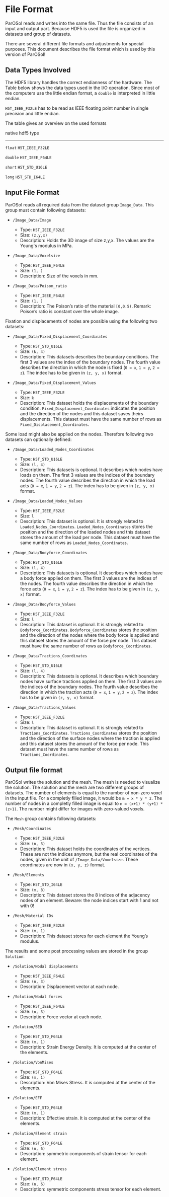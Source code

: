 # File Format #

ParOSol reads and writes into the same file. Thus the file consists of
an input and output part. Because HDF5 is used the file is organized in
datasets and group of datasets.

There are several different file formats and adjustments for special purposes.
This document describes the file format which is used by this version of
ParOSol!

## Data Types Involved ##

The HDF5 library handles the correct endianness of the hardware. The Table
below shows the data types used in the I/O operation. Since most
of the computers use the little endian format, a `double` is interpreted
in little endian.

`H5T_IEEE_F32LE` has to be read as IEEE floating point number in single
precision and little endian.

The table gives an overview on the used formats

  native      hdf5 type
  ---------   -------------------
  `float`     `H5T_IEEE_F32LE`
  
  `double`    `H5T_IEEE_F64LE`

  `short`     `H5T_STD_U16LE`

  `long`      `H5T_STD_I64LE`


## Input File Format ##

ParOSol reads all required data from the dataset group `Image_Data`.
This group must contain following datasets:

-   `/Image_Data/Image`
    -   Type: `H5T_IEEE_F32LE`
    -   Size: `(z,y,x)`
    -   Description: Holds the 3D image of size z,y,x. The values are the
        Young's modulus in MPa.

-   `/Image_Data/Voxelsize`
    -   Type: `H5T_IEEE_F64LE`
    -   Size: `(1, )`
    -   Description: Size of the voxels in mm.

-   `/Image_Data/Poison_ratio`
    -   Type: `H5T_IEEE_F64LE`
    -   Size: `(1, )`
    -   Description: The Poison’s ratio of the material `[0,0.5)`.
        Remark: Poison’s ratio is constant over the whole image.

Fixation and displacements of nodes are possible using the following two
datasets:

-   `/Image_Data/Fixed_Displacement_Coordinates`
    -   Type: `H5T_STD_U16LE`
    -   Size: `(k, 4)`
    -   Description: This datasets describes the boundary conditions. The
        first 3 values are the index of the boundary nodes. The
        fourth value describes the direction in which the node is fixed
        (`0 = x`, `1 = y`, `2 = z`).
        The index has to be given in `(z, y, x)` format.

-   `/Image_Data/Fixed_Displacement_Values`
    -   Type: `H5T_IEEE_F32LE`
    -   Size: `k`
    -   Description: This dataset holds the displacements of the boundary
        condition. `Fixed_Displacement_Coordinates` indicates the position
        and the direction of the nodes and this dataset saves theirs
        displacements. This dataset must have the same number of rows as
        `Fixed_Displacement_Coordinates`.

Some load might also be applied on the nodes. Therefore following two datasets
can optionally defined:

-   `/Image_Data/Loaded_Nodes_Coordinates`
    -   Type: `H5T_STD_U16LE`
    -   Size: `(l, 4)`
    -   Description: This datasets is optional. It describes which nodes
        have loads on them.  The first 3 values are the indices of the
        boundary nodes. The fourth value describes the direction in which
        the load acts (`0 = x`, `1 = y`, `2 = z`).
        The index has to be given in `(z, y, x)` format.

-   `/Image_Data/Loaded_Nodes_Values`
    -   Type: `H5T_IEEE_F32LE`
    -   Size: `l`
    -   Description: This dataset is optional. It is strongly related
        to `Loaded_Nodes_Coordinates`. `Loaded_Nodes_Coordinates` stores
        the position and the direction of the loaded nodes and this dataset
        stores the amount of the load per node. This dataset must have the
        same number of rows as `Loaded_Nodes_Coordinates`.

-   `/Image_Data/Bodyforce_Coordinates`
    -   Type: `H5T_STD_U16LE`
    -   Size: `(l, 4)`
    -   Description: This datasets is optional. It describes which nodes
        have a body force applied on them.  The first 3 values are the 
        indices of the nodes. The fourth value describes the direction in 
        which the force acts (`0 = x`, `1 = y`, `2 = z`).
        The index has to be given in `(z, y, x)` format.

-   `/Image_Data/Bodyforce_Values`
    -   Type: `H5T_IEEE_F32LE`
    -   Size: `l`
    -   Description: This dataset is optional. It is strongly related
        to `Bodyforce_Coordinates`. `Bodyforce_Coordinates` stores
        the position and the direction of the nodes where the body force
        is applied and this dataset stores the amount of the force per 
        node. This dataset must have the same number of rows as 
        `Bodyforce_Coordinates`.

-   `/Image_Data/Tractions_Coordinates`
    -   Type: `H5T_STD_U16LE`
    -   Size: `(l, 4)`
    -   Description: This datasets is optional. It describes which boundary
        nodes have surface tractions applied on them.  The first 3 values 
        are the indices of the boundary nodes. The fourth value describes 
        the direction in which the traction acts 
        (`0 = x`, `1 = y`, `2 = z`).
        The index has to be given in `(z, y, x)` format.

-   `/Image_Data/Tractions_Values`
    -   Type: `H5T_IEEE_F32LE`
    -   Size: `l`
    -   Description: This dataset is optional. It is strongly related
        to `Tractions_Coordinates`. `Tractions_Coordinates` stores
        the position and the direction of the surface nodes where the 
        traction is applied and this dataset stores the amount of the 
        force per node. This dataset must have the same number of rows as 
        `Tractions_Coordinates`.

## Output file format ##

ParOSol writes the solution and the mesh. The mesh is needed to
visualize the solution. The solution and the mesh are two different
groups of datasets. 
The number of elements is equal to the number of non-zero voxel in the input file.
For a completly filled image, it would be `m = x * y * z`.
The number of nodes in a completly filled image is equal to `n = (x+1) * (y+1) * (z+1)`.
The number might differ for images with zero-valued voxels.

The `Mesh` group contains following datasets:

-   `/Mesh/Coordinates`
    -   Type: `H5T_IEEE_F32LE`
    -   Size: `(n, 3)`
    -   Description: This dataset holds the coordinates of the vertices.
        These are not the indices anymore, but the real coordinates of the
        nodes, given in the unit of `/Image_Data/Voxelsize`.
        These coordinates are now in `(x, y, z)` format.

-   `/Mesh/Elements`
    -   Type: `H5T_STD_I64LE`
    -   Size: `(m, 8)`
    -   Description: This dataset stores the 8 indices of the adjacency nodes
        of an element.
        Beware: the node indices start with 1 and not with 0!

-   `/Mesh/Material IDs`
    -   Type: `H5T_IEEE_F32LE`
    -   Size: `(m, 1)`
    -   Description: This dataset stores for each element the Young’s modulus.

The results and some post processing values are stored in the group
`Solution`:

-   `/Solution/Nodal displacements`
    -   Type: `H5T_IEEE_F64LE`
    -   Size: `(n, 3)`
    -   Description: Displacement vector at each node.

-   `/Solution/Nodal forces`
    -   Type: `H5T_IEEE_F64LE`
    -   Size: `(n, 3)`
    -   Description: Force vector at each node.

-   `/Solution/SED`
    -   Type: `H5T_STD_F64LE`
    -   Size: `(m, 1)`
    -   Description: Strain Energy Density. It is computed at the center of
        the elements.

-   `/Solution/VonMises`
    -   Type: `H5T_STD_F64LE`
    -   Size: `(m, 1)`
    -   Description: Von Mises Stress. It is computed at the center of the
        elements.

-   `/Solution/EFF`
    -   Type: `H5T_STD_F64LE`
    -   Size: `(m, 1)`
    -   Description: Effective strain. It is computed at the center of the
        elements.

-   `/Solution/Element strain`
    -   Type: `HST_STD_F64LE`
    -   Size: `(n, 6)`
    -   Description: symmetric components of strain tensor for each element.

-   `/Solution/Element stress`
    -   Type: `HST_STD_F64LE`
    -   Size: `(n, 6)`
    -   Description: symmetric components stress tensor for each element.

